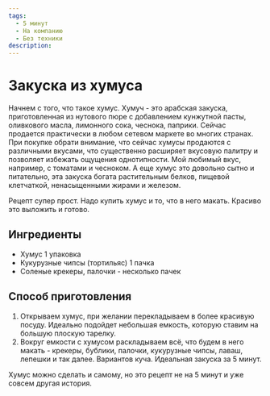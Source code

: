 ```yaml
---
tags:
  - 5 минут
  - На компанию
  - Без техники
description:
---
```

# Закуска из хумуса

Начнем с того, что такое хумус. Хумуч - это арабская закуска, приготовленная из нутового пюре с добавлением кунжутной пасты, оливкового масла, лимонного сока, чеснока, паприки. Сейчас продается практически в любом сетевом маркете во многих странах. При покупке обрати внимание, что сейчас хумусы продаются с различными вкусами, что существенно расширяет вкусовую палитру и позволяет избежать ощущения однотипности. Мой любимый вкус, например, с томатами и чесноком. А еще хумус это довольно сытно и питательно, эта закуска богата растительным белков, пищевой клетчаткой, ненасыщенными жирами и железом. 

Рецепт супер прост. Надо купить хумус и то, что в него макать. Красиво это выложить и готово. 

## Ингредиенты

- Хумус 1 упаковка
- Кукурузные чипсы (тортильяс) 1 пачка
- Соленые крекеры, палочки - несколько пачек

## Способ приготовления

1. Открываем хумус, при желании перекладываем в более красивую посуду. Идеально подойдет небольшая емкость, которую ставим на большую плоскую тарелку.
1. Вокруг емкости с хумусом раскладываем всё, что будем в него макать - крекеры, бублики, палочки, кукурузные чипсы, лаваш, лепешки и так далее. Вариантов куча. Идеальная закуска за 5 минут.

Хумус можно сделать и самому, но это рецепт не на 5 минут и уже совсем другая история.